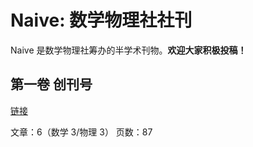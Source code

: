 # Naive: 数学物理社社刊

Naive 是数学物理社筹办的半学术刊物。**欢迎大家积极投稿！**

## 第一卷 创刊号

[链接](./Naive_Vol_1_Issue_1.pdf)

文章：6（数学 3/物理 3） 页数：87
